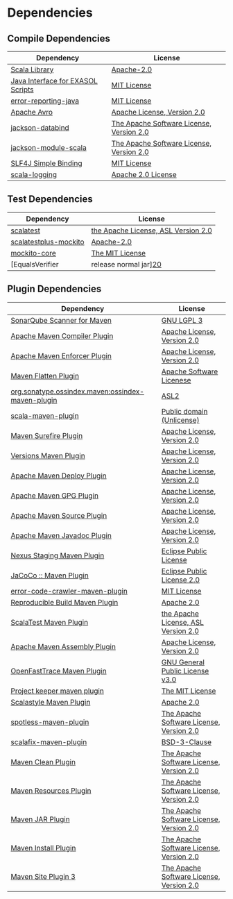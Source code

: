 <!-- @formatter:off -->
# Dependencies

## Compile Dependencies

| Dependency                             | License                                       |
| -------------------------------------- | --------------------------------------------- |
| [Scala Library][0]                     | [Apache-2.0][1]                               |
| [Java Interface for EXASOL Scripts][2] | [MIT License][3]                              |
| [error-reporting-java][4]              | [MIT License][5]                              |
| [Apache Avro][6]                       | [Apache License, Version 2.0][7]              |
| [jackson-databind][8]                  | [The Apache Software License, Version 2.0][9] |
| [jackson-module-scala][10]             | [The Apache Software License, Version 2.0][7] |
| [SLF4J Simple Binding][11]             | [MIT License][12]                             |
| [scala-logging][13]                    | [Apache 2.0 License][14]                      |

## Test Dependencies

| Dependency                                | License                                   |
| ----------------------------------------- | ----------------------------------------- |
| [scalatest][15]                           | [the Apache License, ASL Version 2.0][16] |
| [scalatestplus-mockito][17]               | [Apache-2.0][16]                          |
| [mockito-core][18]                        | [The MIT License][19]                     |
| [EqualsVerifier | release normal jar][20] | [Apache License, Version 2.0][7]          |

## Plugin Dependencies

| Dependency                                              | License                                       |
| ------------------------------------------------------- | --------------------------------------------- |
| [SonarQube Scanner for Maven][21]                       | [GNU LGPL 3][22]                              |
| [Apache Maven Compiler Plugin][23]                      | [Apache License, Version 2.0][7]              |
| [Apache Maven Enforcer Plugin][24]                      | [Apache License, Version 2.0][7]              |
| [Maven Flatten Plugin][25]                              | [Apache Software Licenese][9]                 |
| [org.sonatype.ossindex.maven:ossindex-maven-plugin][26] | [ASL2][9]                                     |
| [scala-maven-plugin][27]                                | [Public domain (Unlicense)][28]               |
| [Maven Surefire Plugin][29]                             | [Apache License, Version 2.0][7]              |
| [Versions Maven Plugin][30]                             | [Apache License, Version 2.0][7]              |
| [Apache Maven Deploy Plugin][31]                        | [Apache License, Version 2.0][7]              |
| [Apache Maven GPG Plugin][32]                           | [Apache License, Version 2.0][7]              |
| [Apache Maven Source Plugin][33]                        | [Apache License, Version 2.0][7]              |
| [Apache Maven Javadoc Plugin][34]                       | [Apache License, Version 2.0][7]              |
| [Nexus Staging Maven Plugin][35]                        | [Eclipse Public License][36]                  |
| [JaCoCo :: Maven Plugin][37]                            | [Eclipse Public License 2.0][38]              |
| [error-code-crawler-maven-plugin][39]                   | [MIT License][40]                             |
| [Reproducible Build Maven Plugin][41]                   | [Apache 2.0][9]                               |
| [ScalaTest Maven Plugin][42]                            | [the Apache License, ASL Version 2.0][16]     |
| [Apache Maven Assembly Plugin][43]                      | [Apache License, Version 2.0][7]              |
| [OpenFastTrace Maven Plugin][44]                        | [GNU General Public License v3.0][45]         |
| [Project keeper maven plugin][46]                       | [The MIT License][47]                         |
| [Scalastyle Maven Plugin][48]                           | [Apache 2.0][14]                              |
| [spotless-maven-plugin][49]                             | [The Apache Software License, Version 2.0][7] |
| [scalafix-maven-plugin][50]                             | [BSD-3-Clause][51]                            |
| [Maven Clean Plugin][52]                                | [The Apache Software License, Version 2.0][9] |
| [Maven Resources Plugin][53]                            | [The Apache Software License, Version 2.0][9] |
| [Maven JAR Plugin][54]                                  | [The Apache Software License, Version 2.0][9] |
| [Maven Install Plugin][55]                              | [The Apache Software License, Version 2.0][9] |
| [Maven Site Plugin 3][56]                               | [The Apache Software License, Version 2.0][9] |

[0]: https://www.scala-lang.org/
[1]: https://www.apache.org/licenses/LICENSE-2.0
[2]: http://www.exasol.com
[3]: https://mit-license.org/
[4]: https://github.com/exasol/error-reporting-java/
[5]: https://github.com/exasol/error-reporting-java/blob/main/LICENSE
[6]: https://avro.apache.org
[7]: https://www.apache.org/licenses/LICENSE-2.0.txt
[8]: http://github.com/FasterXML/jackson
[9]: http://www.apache.org/licenses/LICENSE-2.0.txt
[10]: https://github.com/FasterXML/jackson-module-scala
[11]: http://www.slf4j.org
[12]: http://www.opensource.org/licenses/mit-license.php
[13]: https://github.com/lightbend/scala-logging
[14]: http://www.apache.org/licenses/LICENSE-2.0.html
[15]: http://www.scalatest.org
[16]: http://www.apache.org/licenses/LICENSE-2.0
[17]: https://github.com/scalatest/scalatestplus-mockito
[18]: https://github.com/mockito/mockito
[19]: https://github.com/mockito/mockito/blob/main/LICENSE
[20]: https://www.jqno.nl/equalsverifier
[21]: http://sonarsource.github.io/sonar-scanner-maven/
[22]: http://www.gnu.org/licenses/lgpl.txt
[23]: https://maven.apache.org/plugins/maven-compiler-plugin/
[24]: https://maven.apache.org/enforcer/maven-enforcer-plugin/
[25]: https://www.mojohaus.org/flatten-maven-plugin/
[26]: https://sonatype.github.io/ossindex-maven/maven-plugin/
[27]: http://github.com/davidB/scala-maven-plugin
[28]: http://unlicense.org/
[29]: https://maven.apache.org/surefire/maven-surefire-plugin/
[30]: http://www.mojohaus.org/versions-maven-plugin/
[31]: https://maven.apache.org/plugins/maven-deploy-plugin/
[32]: https://maven.apache.org/plugins/maven-gpg-plugin/
[33]: https://maven.apache.org/plugins/maven-source-plugin/
[34]: https://maven.apache.org/plugins/maven-javadoc-plugin/
[35]: http://www.sonatype.com/public-parent/nexus-maven-plugins/nexus-staging/nexus-staging-maven-plugin/
[36]: http://www.eclipse.org/legal/epl-v10.html
[37]: https://www.jacoco.org/jacoco/trunk/doc/maven.html
[38]: https://www.eclipse.org/legal/epl-2.0/
[39]: https://github.com/exasol/error-code-crawler-maven-plugin/
[40]: https://github.com/exasol/error-code-crawler-maven-plugin/blob/main/LICENSE
[41]: http://zlika.github.io/reproducible-build-maven-plugin
[42]: https://www.scalatest.org/user_guide/using_the_scalatest_maven_plugin
[43]: https://maven.apache.org/plugins/maven-assembly-plugin/
[44]: https://github.com/itsallcode/openfasttrace-maven-plugin
[45]: https://www.gnu.org/licenses/gpl-3.0.html
[46]: https://github.com/exasol/project-keeper/
[47]: https://github.com/exasol/project-keeper/blob/main/LICENSE
[48]: http://www.scalastyle.org
[49]: https://github.com/diffplug/spotless
[50]: https://github.com/evis/scalafix-maven-plugin
[51]: https://opensource.org/licenses/BSD-3-Clause
[52]: http://maven.apache.org/plugins/maven-clean-plugin/
[53]: http://maven.apache.org/plugins/maven-resources-plugin/
[54]: http://maven.apache.org/plugins/maven-jar-plugin/
[55]: http://maven.apache.org/plugins/maven-install-plugin/
[56]: http://maven.apache.org/plugins/maven-site-plugin/

